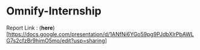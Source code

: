 # Omnify-Internship

Report Link : (**here**)[https://docs.google.com/presentation/d/1ANfNi6YGo59pg9PJdbXlrPbAWLG7s2cfzBr9himO5mo/edit?usp=sharing]
